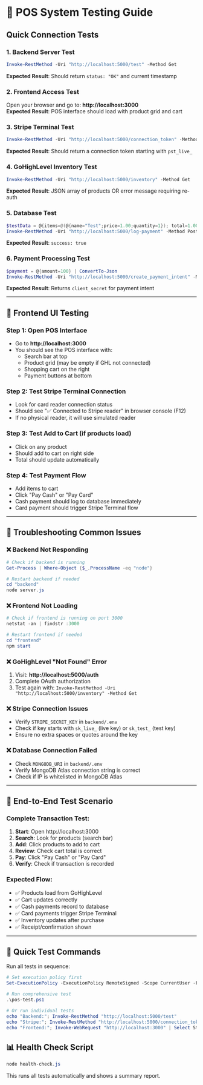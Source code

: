 # 🧪 POS System Testing Guide

## Quick Connection Tests

### 1. **Backend Server Test**
```powershell
Invoke-RestMethod -Uri "http://localhost:5000/test" -Method Get
```
**Expected Result**: Should return `status: "OK"` and current timestamp

### 2. **Frontend Access Test**
Open your browser and go to: **http://localhost:3000**  
**Expected Result**: POS interface should load with product grid and cart

### 3. **Stripe Terminal Test**
```powershell
Invoke-RestMethod -Uri "http://localhost:5000/connection_token" -Method Post
```
**Expected Result**: Should return a connection token starting with `pst_live_`

### 4. **GoHighLevel Inventory Test**
```powershell
Invoke-RestMethod -Uri "http://localhost:5000/inventory" -Method Get
```
**Expected Result**: JSON array of products OR error message requiring re-auth

### 5. **Database Test**
```powershell
$testData = @{items=@(@{name="Test";price=1.00;quantity=1}); total=1.00; method="test"} | ConvertTo-Json
Invoke-RestMethod -Uri "http://localhost:5000/log-payment" -Method Post -Body $testData -ContentType "application/json"
```
**Expected Result**: `success: true`

### 6. **Payment Processing Test**
```powershell
$payment = @{amount=100} | ConvertTo-Json
Invoke-RestMethod -Uri "http://localhost:5000/create_payment_intent" -Method Post -Body $payment -ContentType "application/json"
```
**Expected Result**: Returns `client_secret` for payment intent

---

## 📱 Frontend UI Testing

### Step 1: Open POS Interface
- Go to **http://localhost:3000**
- You should see the POS interface with:
  - Search bar at top
  - Product grid (may be empty if GHL not connected)
  - Shopping cart on the right
  - Payment buttons at bottom

### Step 2: Test Stripe Terminal Connection
- Look for card reader connection status
- Should see "✅ Connected to Stripe reader" in browser console (F12)
- If no physical reader, it will use simulated reader

### Step 3: Test Add to Cart (if products load)
- Click on any product
- Should add to cart on right side
- Total should update automatically

### Step 4: Test Payment Flow
- Add items to cart
- Click "Pay Cash" or "Pay Card" 
- Cash payment should log to database immediately
- Card payment should trigger Stripe Terminal flow

---

## 🔧 Troubleshooting Common Issues

### ❌ Backend Not Responding
```powershell
# Check if backend is running
Get-Process | Where-Object {$_.ProcessName -eq "node"}

# Restart backend if needed
cd "backend"
node server.js
```

### ❌ Frontend Not Loading
```powershell
# Check if frontend is running on port 3000
netstat -an | findstr :3000

# Restart frontend if needed
cd "frontend" 
npm start
```

### ❌ GoHighLevel "Not Found" Error
1. Visit: **http://localhost:5000/auth**
2. Complete OAuth authorization
3. Test again with: `Invoke-RestMethod -Uri "http://localhost:5000/inventory" -Method Get`

### ❌ Stripe Connection Issues
- Verify `STRIPE_SECRET_KEY` in `backend/.env`
- Check if key starts with `sk_live_` (live key) or `sk_test_` (test key)
- Ensure no extra spaces or quotes around the key

### ❌ Database Connection Failed
- Check `MONGODB_URI` in `backend/.env`
- Verify MongoDB Atlas connection string is correct
- Check if IP is whitelisted in MongoDB Atlas

---

## 🎯 End-to-End Test Scenario

### Complete Transaction Test:
1. **Start**: Open http://localhost:3000
2. **Search**: Look for products (search bar)
3. **Add**: Click products to add to cart
4. **Review**: Check cart total is correct
5. **Pay**: Click "Pay Cash" or "Pay Card"
6. **Verify**: Check if transaction is recorded

### Expected Flow:
- ✅ Products load from GoHighLevel
- ✅ Cart updates correctly  
- ✅ Cash payments record to database
- ✅ Card payments trigger Stripe Terminal
- ✅ Inventory updates after purchase
- ✅ Receipt/confirmation shown

---

## 🚀 Quick Test Commands

Run all tests in sequence:
```powershell
# Set execution policy first
Set-ExecutionPolicy -ExecutionPolicy RemoteSigned -Scope CurrentUser -Force

# Run comprehensive test
.\pos-test.ps1

# Or run individual tests
echo "Backend:"; Invoke-RestMethod "http://localhost:5000/test"
echo "Stripe:"; Invoke-RestMethod "http://localhost:5000/connection_token" -Method Post  
echo "Frontend:"; Invoke-WebRequest "http://localhost:3000" | Select StatusCode
```

## 📊 Health Check Script
```powershell
node health-check.js
```
This runs all tests automatically and shows a summary report.
